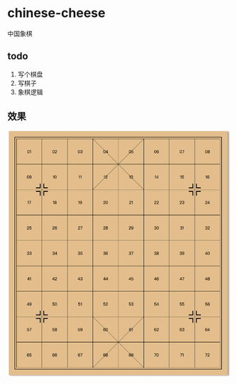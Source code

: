# chinese-cheese
中国象棋

## todo
1. 写个棋盘
2. 写棋子
3. 象棋逻辑

## 效果
![2020-02-21](./demo/2020-02-21-demo.png "最新效果图")